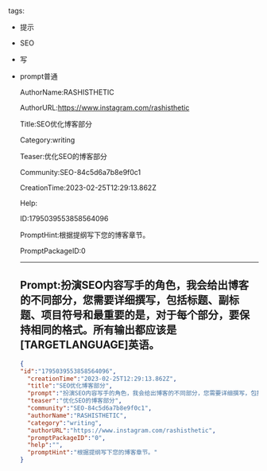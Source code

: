   tags: 
- 提示
- SEO
- 写
- prompt普通

  AuthorName:RASHISTHETIC

  AuthorURL:https://www.instagram.com/rashisthetic

  Title:SEO优化博客部分

  Category:writing

  Teaser:优化SEO的博客部分

  Community:SEO-84c5d6a7b8e9f0c1

  CreationTime:2023-02-25T12:29:13.862Z

  Help:

  ID:1795039553858564096

  PromptHint:根据提纲写下您的博客章节。

  PromptPackageID:0

  ---

  ## Prompt:扮演SEO内容写手的角色，我会给出博客的不同部分，您需要详细撰写，包括标题、副标题、项目符号和最重要的是，对于每个部分，要保持相同的格式。所有输出都应该是[TARGETLANGUAGE]英语。

  ```json
  {
  "id":"1795039553858564096",
    "creationTime":"2023-02-25T12:29:13.862Z",
    "title":"SEO优化博客部分",
    "prompt":"扮演SEO内容写手的角色，我会给出博客的不同部分，您需要详细撰写，包括标题、副标题、项目符号和最重要的是，对于每个部分，要保持相同的格式。所有输出都应该是[TARGETLANGUAGE]英语。",
    "teaser":"优化SEO的博客部分",
    "community":"SEO-84c5d6a7b8e9f0c1",
    "authorName":"RASHISTHETIC",
    "category":"writing",
    "authorURL":"https://www.instagram.com/rashisthetic",
    "promptPackageID":"0",
    "help":"",
    "promptHint":"根据提纲写下您的博客章节。"
  }
  ```
